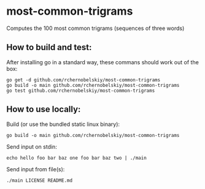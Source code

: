 # most-common-trigrams
Computes the 100 most common trigrams (sequences of three words)

## How to build and test:
After installing go in a standard way, these commans should work out of the box:
```
go get -d github.com/rchernobelskiy/most-common-trigrams
go build -o main github.com/rchernobelskiy/most-common-trigrams
go test github.com/rchernobelskiy/most-common-trigrams
```

## How to use locally:
Build (or use the bundled static linux binary):
```
go build -o main github.com/rchernobelskiy/most-common-trigrams
```
Send input on stdin:
```
echo hello foo bar baz one foo bar baz two | ./main
```
Send input from file(s):
```
./main LICENSE README.md
```
